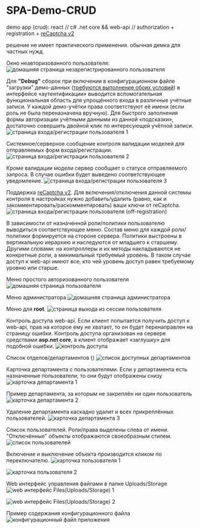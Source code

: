 # SPA-Demo-CRUD
demo app (crud): react // c# .net core && web-api // authorization + registration + [reCaptcha v2](https://github.com/badhitman/reCaptcha)

решение не имеет практического применения. обычная демка для частных нужд.

Окно неавторизованного пользователя:
![домашняя страница незарегистрированного пользователя](./screenshots/home-page-guest.jpg)

Для **"Debug"** сборок при включении в конфигурационном файле "загрузки" демо-данных ([требуются выполнение обоих условий](https://github.com/badhitman/SPA-Demo-CRUD/blob/0ac2675fdf4d49499b6e8958ddf92074a2d819e1/Controllers/AuthorizationController.cs#L272)) в интерфейсе «аутентификации» выводится вспомогательная функциональная область для упрощённого входа в различные учётные записи. У каждой демо-учётки права соответствуют её имени (если роль не была переназначена вручную).
Для быстрого заполнения формы авторизации учётными данными из данной «подсказки», достаточно совершить двойной клик по интересующей учётной записи.
![страница входа/регистрации пользователя 1](./screenshots/log-in.jpg)

Системное/серверное сообщение контроля валидации моделей для отправляемых форм входа/регистрации.
![страница входа/регистрации пользователя 2](./screenshots/log-in-2.jpg)

Кроме валидации модели сервер сообщает о статусе отправляемого запроса. В случае ошибки будет выведено соответствующее уведомление.
![страница входа/регистрации пользователя 3](./screenshots/log-in-3.jpg)

Поддержка [reCaptcha v2](https://github.com/badhitman/reCaptcha). Для включения/отключения данной системы контроля в настройках нужно добавить/удалить (равно, как и закомментировать/раскомментировать) ваши ключи от reCaptcha.
![страница входа/регистрации пользователя (off-registration)](./screenshots/log-in-off-registration.jpg)

В зависимости от назначенной роли/политики пользователю выводиться соответствующее меню. Состав меню для каждой роли/политики формируется на стороне сервера. Политики выстроены в вертикальную иерархию и наследуются от младшего к старшему.
Другими словами: на контроллеры и их методы накладываются не конкретные роли, а минимальный требуемый уровень.
В таком случае доступ к web-api имеют все, кто чей уровень доступ равен требуемому уровню или старше.

Меню простого авторизованного пользователя
![домашняя страница пользователя](./screenshots/menu-user.jpg)

Меню администратора
![домашняя страница администратора](./screenshots/menu-admin.jpg)

Меню для **root**.
![страница выхода из сессии пользователя](./screenshots/log-out.jpg)

Контроль доступа web-api. Если клиент попытается получить доступ к web-api, прав на которое ему не хватает, то он будет перенаправлен на страницу ошибки.
Контроль доступа организован на сервере средствами **asp.net core**, а клиент отображает «заглушку» для подобной ошибки.
![контроль доступа](./screenshots/access-denied.jpg)

Список отделов/департаментов ()
![список доступных департаментов](./screenshots/departments-list.jpg)

Карточка департамента с пользователями. Если у департамента есть назначенные пользователи, то они будут отображены снизу
![карточка департамента 1](./screenshots/departments-card.jpg)

Пример департамента, за которым не закреплён ни один пользователь
![карточка департамента 2](./screenshots/departments-card-empty.jpg)

Удаление департамента каскадно удалит и всех прикреплённых пользователей.
![карточка департамента 3](./screenshots/departments-delete.jpg)

Список пользователей. Роли/права выделены слева от имени. "Отключённые" объекты отображаются своеобразным стилем.
![список пользователей](./screenshots/user-list.jpg)

Включение и выключение объекта производится кликом по переключателю.
![карточка пользователя 1](./screenshots/user-card.jpg)

![карточка пользователя 2](./screenshots/user-delete.jpg)

Web интерфейс управления файлами в папке Uploads/Storage
![web интерфейс Files(Uploads/Storage) 1](./screenshots/files-tiles.jpg)

![web интерфейс Files(Uploads/Storage) 2](./screenshots/files-table.jpg)

Пример содержания конфигурационного файла
![конфигурационный файл приложения](./screenshots/appsettings.json.jpg)
